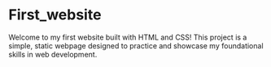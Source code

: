 # First_website
Welcome to my first website built with HTML and CSS! This project is a simple, static webpage designed to practice and showcase my foundational skills in web development.
